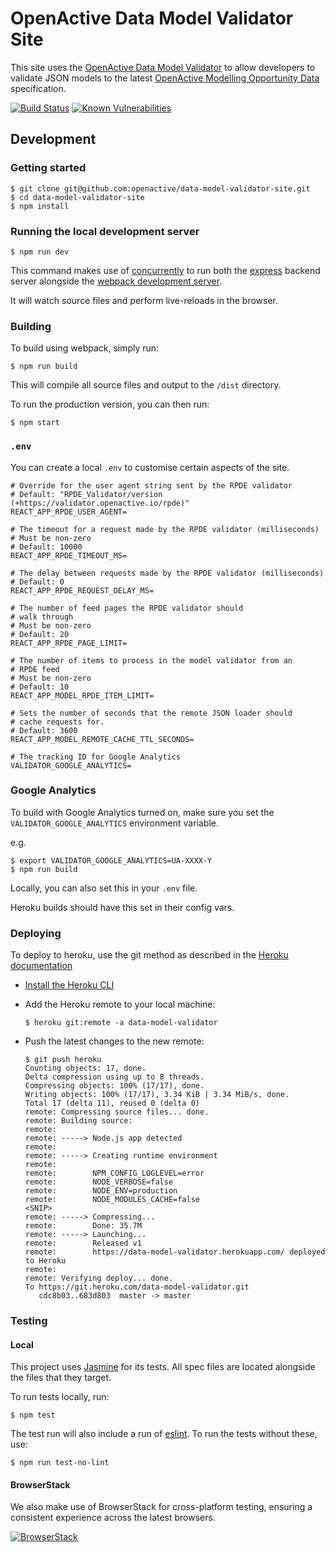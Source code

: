 # OpenActive Data Model Validator Site

This site uses the [OpenActive Data Model Validator](https://github.com/openactive/data-model-validator) to allow developers to validate JSON models to the latest [OpenActive Modelling Opportunity Data](https://openactive.io/modelling-opportunity-data/) specification.

[![Build Status](https://travis-ci.org/openactive/data-model-validator-site.svg?branch=master)](https://travis-ci.org/openactive/data-model-validator-site)
[![Known Vulnerabilities](https://snyk.io/test/github/openactive/data-model-validator-site/badge.svg)](https://snyk.io/test/github/openactive/data-model-validator-site)

## Development

### Getting started

```shell
$ git clone git@github.com:openactive/data-model-validator-site.git
$ cd data-model-validator-site
$ npm install
```
### Running the local development server

```shell
$ npm run dev
```

This command makes use of [concurrently](https://www.npmjs.com/package/concurrently) to run both the [express](https://expressjs.com/) backend server alongside the [webpack development server](https://webpack.js.org/configuration/dev-server/).

It will watch source files and perform live-reloads in the browser.

### Building

To build using webpack, simply run:

```shell
$ npm run build
```

This will compile all source files and output to the `/dist` directory.

To run the production version, you can then run:

```shell
$ npm start
```

### `.env`

You can create a local `.env` to customise certain aspects of the site.

```shell
# Override for the user agent string sent by the RPDE validator
# Default: "RPDE_Validator/version (+https://validator.openactive.io/rpde)"
REACT_APP_RPDE_USER_AGENT=

# The timeout for a request made by the RPDE validator (milliseconds)
# Must be non-zero
# Default: 10000
REACT_APP_RPDE_TIMEOUT_MS=

# The delay between requests made by the RPDE validator (milliseconds)
# Default: 0
REACT_APP_RPDE_REQUEST_DELAY_MS=

# The number of feed pages the RPDE validator should
# walk through
# Must be non-zero
# Default: 20
REACT_APP_RPDE_PAGE_LIMIT=

# The number of items to process in the model validator from an
# RPDE feed
# Must be non-zero
# Default: 10
REACT_APP_MODEL_RPDE_ITEM_LIMIT=

# Sets the number of seconds that the remote JSON loader should
# cache requests for.
# Default: 3600
REACT_APP_MODEL_REMOTE_CACHE_TTL_SECONDS=

# The tracking ID for Google Analytics
VALIDATOR_GOOGLE_ANALYTICS=
```


### Google Analytics

To build with Google Analytics turned on, make sure you set the `VALIDATOR_GOOGLE_ANALYTICS` environment variable.

e.g.

```shell
$ export VALIDATOR_GOOGLE_ANALYTICS=UA-XXXX-Y
$ npm run build
```

Locally, you can also set this in your `.env` file.

Heroku builds should have this set in their config vars.

### Deploying

To deploy to heroku, use the git method as described in the [Heroku documentation](https://devcenter.heroku.com/articles/git#for-an-existing-heroku-app)

* [Install the Heroku CLI](https://devcenter.heroku.com/articles/heroku-cli#download-and-install)
* Add the Heroku remote to your local machine:

  ```shell
  $ heroku git:remote -a data-model-validator
  ```
* Push the latest changes to the new remote:

  ```shell
  $ git push heroku
  Counting objects: 17, done.
  Delta compression using up to 8 threads.
  Compressing objects: 100% (17/17), done.
  Writing objects: 100% (17/17), 3.34 KiB | 3.34 MiB/s, done.
  Total 17 (delta 11), reused 0 (delta 0)
  remote: Compressing source files... done.
  remote: Building source:
  remote: 
  remote: -----> Node.js app detected
  remote: 
  remote: -----> Creating runtime environment
  remote:        
  remote:        NPM_CONFIG_LOGLEVEL=error
  remote:        NODE_VERBOSE=false
  remote:        NODE_ENV=production
  remote:        NODE_MODULES_CACHE=false
  <SNIP>
  remote: -----> Compressing...
  remote:        Done: 35.7M
  remote: -----> Launching...
  remote:        Released v1
  remote:        https://data-model-validator.herokuapp.com/ deployed to Heroku
  remote: 
  remote: Verifying deploy... done.
  To https://git.heroku.com/data-model-validator.git
     cdc8b03..683d803  master -> master
  ```

### Testing

#### Local

This project uses [Jasmine](https://jasmine.github.io/) for its tests. All spec files are located alongside the files that they target.

To run tests locally, run:

```shell
$ npm test
```

The test run will also include a run of [eslint](https://eslint.org/). To run the tests without these, use:

```shell
$ npm run test-no-lint
```

#### BrowserStack

We also make use of BrowserStack for cross-platform testing, ensuring a consistent experience across the latest browsers.

[![BrowserStack](./spec/browserstack-logo-600x315.png)](https://www.browserstack.com/)
